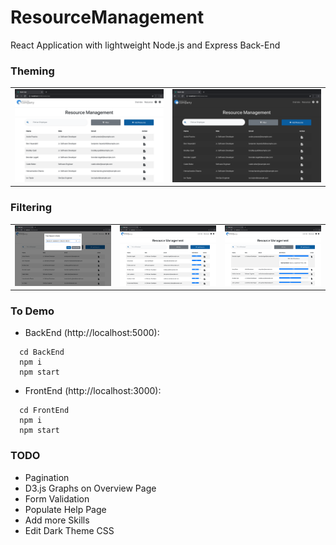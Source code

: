 # ResourceManagement

React Application with lightweight Node.js and Express Back-End <br/> 


### Theming <br/>
<table width=100%> 
 <td><img src="demo/light-theme.png"/></td>
 <td><img src="demo/dark-theme.png"/></td>
</table>

### Filtering <br/>
<table width=100%> 
 <td><img src="demo/filter.png"/></td>
 <td><img src="demo/filter-view.png"/></td>
 <td><img src="demo/filter-view-expanded.png"/></td>
</table>

### To Demo <br/>
* BackEnd (http://localhost:5000): <br/>
```
  cd BackEnd
  npm i
  npm start
```
* FrontEnd (http://localhost:3000): <br/>
```
  cd FrontEnd
  npm i 
  npm start
```

### TODO <br/>
* Pagination <br/>
* D3.js Graphs on Overview Page <br/>
* Form Validation <br/>
* Populate Help Page <br/>
* Add more Skills <br/>
* Edit Dark Theme CSS <br/>
